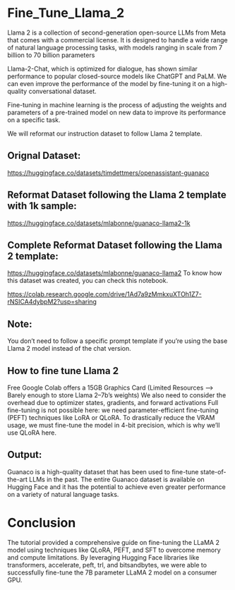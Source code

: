 # Fine_Tune_Llama_2

Llama 2 is a collection of second-generation open-source LLMs from Meta that comes with a commercial license. It is designed to handle a wide range of natural language processing tasks, with models ranging in scale from 7 billion to 70 billion parameters

Llama-2-Chat, which is optimized for dialogue, has shown similar performance to popular closed-source models like ChatGPT and PaLM. We can even improve the performance of the model by fine-tuning it on a high-quality conversational dataset.

Fine-tuning in machine learning is the process of adjusting the weights and parameters of a pre-trained model on new data to improve its performance on a specific task.

We will reformat our instruction dataset to follow Llama 2 template.
## Orignal Dataset: 
https://huggingface.co/datasets/timdettmers/openassistant-guanaco
## Reformat Dataset following the Llama 2 template with 1k sample: 
https://huggingface.co/datasets/mlabonne/guanaco-llama2-1k
## Complete Reformat Dataset following the Llama 2 template:
https://huggingface.co/datasets/mlabonne/guanaco-llama2
To know how this dataset was created, you can check this notebook.


https://colab.research.google.com/drive/1Ad7a9zMmkxuXTOh1Z7-rNSICA4dybpM2?usp=sharing

## Note:

You don’t need to follow a specific prompt template if you’re using the base Llama 2 model instead of the chat version.

## How to fine tune Llama 2

Free Google Colab offers a 15GB Graphics Card (Limited Resources --> Barely enough to store Llama 2–7b’s weights)
We also need to consider the overhead due to optimizer states, gradients, and forward activations
Full fine-tuning is not possible here: we need parameter-efficient fine-tuning (PEFT) techniques like LoRA or QLoRA.
To drastically reduce the VRAM usage, we must fine-tune the model in 4-bit precision, which is why we’ll use QLoRA here.

## Output:

Guanaco is a high-quality dataset that has been used to fine-tune state-of-the-art LLMs in the past. The entire Guanaco dataset is available on Hugging Face and it has the potential to achieve even greater performance on a variety of natural language tasks.

# Conclusion
The tutorial provided a comprehensive guide on fine-tuning the LLaMA 2 model using techniques like QLoRA, PEFT, and SFT to overcome memory and compute limitations. By leveraging Hugging Face libraries like transformers, accelerate, peft, trl, and bitsandbytes, we were able to successfully fine-tune the 7B parameter LLaMA 2 model on a consumer GPU.
